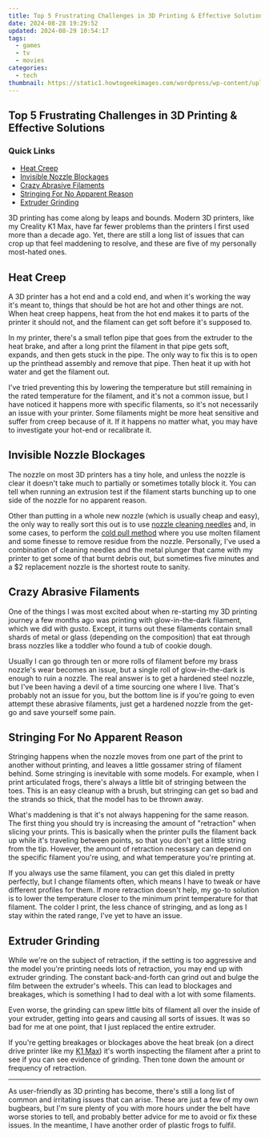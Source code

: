 ```yaml
---
title: Top 5 Frustrating Challenges in 3D Printing & Effective Solutions
date: 2024-08-28 19:29:52
updated: 2024-08-29 10:54:17
tags:
  - games
  - tv
  - movies
categories:
  - tech
thumbnail: https://static1.howtogeekimages.com/wordpress/wp-content/uploads/2024/06/a-3d-print-with-issue.jpg
---
```


## Top 5 Frustrating Challenges in 3D Printing & Effective Solutions

### Quick Links

* [Heat Creep](https://facebook-record-videos.techidaily.com/updated-probing-financial-depths-an-analysis-of-mr-beasts-wealth/)
* [Invisible Nozzle Blockages](https://extra-skills.techidaily.com/updated-melody-filled-visuals-the-fusion-project/)
* [Crazy Abrasive Filaments](https://facebook-clips.techidaily.com/updated-superior-tools-for-watching-fb-videos-for-2024/)
* [Stringing For No Apparent Reason](https://screen-sharing-recording.techidaily.com/clearer-sound-with-these-ipad-tips/)
* [Extruder Grinding](https://tech-revival.techidaily.com/deconstructing-snapchat-my-ais-impact-with-6-reasons/)

 3D printing has come along by leaps and bounds. Modern 3D printers, like my Creality K1 Max, have far fewer problems than the printers I first used more than a decade ago. Yet, there are still a long list of issues that can crop up that feel maddening to resolve, and these are five of my personally most-hated ones.

##  Heat Creep

 A 3D printer has a hot end and a cold end, and when it's working the way it's meant to, things that should be hot are hot and other things are not. When heat creep happens, heat from the hot end makes it to parts of the printer it should not, and the filament can get soft before it's supposed to.

 In my printer, there's a small teflon pipe that goes from the extruder to the heat brake, and after a long print the filament in that pipe gets soft, expands, and then gets stuck in the pipe. The only way to fix this is to open up the printhead assembly and remove that pipe. Then heat it up with hot water and get the filament out.

 I've tried preventing this by lowering the temperature but still remaining in the rated temperature for the filament, and it's not a common issue, but I have noticed it happens more with specific filaments, so it's not necessarily an issue with your printer. Some filaments might be more heat sensitive and suffer from creep because of it. If it happens no matter what, you may have to investigate your hot-end or recalibrate it.

##  Invisible Nozzle Blockages

 The nozzle on most 3D printers has a tiny hole, and unless the nozzle is clear it doesn't take much to partially or sometimes totally block it. You can tell when running an extrusion test if the filament starts bunching up to one side of the nozzle for no apparent reason. 

 Other than putting in a whole new nozzle (which is usually cheap and easy), the only way to really sort this out is to use [nozzle cleaning needles](https://www.amazon.com/Printer-Nozzle-Cleaning-Kit-Alternative/dp/B0797XV8ZK/?tag=hotoge-20&ascsubtag=UUhtgUeUpU2003535&asc%5Frefurl=https%3A%2F%2Fwww.howtogeek.com%2F5-3d-printing-issues-that-drive-me-crazy-and-how-to-fix-them%2F&asc%5Fcampaign=Evergreen) and, in some cases, to perform the [cold pull method](https://all3dp.com/2/3d-printer-clogged-nozzle-how-to-perform-a-cold-atomic-pull/) where you use molten filament and some finesse to remove residue from the nozzle. Personally, I've used a combination of cleaning needles and the metal plunger that came with my printer to get some of that burnt debris out, but sometimes five minutes and a $2 replacement nozzle is the shortest route to sanity.

##  Crazy Abrasive Filaments

 One of the things I was most excited about when re-starting my 3D printing journey a few months ago was printing with glow-in-the-dark filament, which we did with gusto. Except, it turns out these filaments contain small shards of metal or glass (depending on the composition) that eat through brass nozzles like a toddler who found a tub of cookie dough.

 Usually I can go through ten or more rolls of filament before my brass nozzle's wear becomes an issue, but a single roll of glow-in-the-dark is enough to ruin a nozzle. The real answer is to get a hardened steel nozzle, but I've been having a devil of a time sourcing one where I live. That's probably not an issue for you, but the bottom line is if you're going to even attempt these abrasive filaments, just get a hardened nozzle from the get-go and save yourself some pain.

##  Stringing For No Apparent Reason

 Stringing happens when the nozzle moves from one part of the print to another without printing, and leaves a little gossamer string of filament behind. Some stringing is inevitable with some models. For example, when I print articulated frogs, there's always a little bit of stringing between the toes. This is an easy cleanup with a brush, but stringing can get so bad and the strands so thick, that the model has to be thrown away.

 What's maddening is that it's not always happening for the same reason. The first thing you should try is increasing the amount of "retraction" when slicing your prints. This is basically when the printer pulls the filament back up while it's traveling between points, so that you don't get a little string from the tip. However, the amount of retraction necessary can depend on the specific filament you're using, and what temperature you're printing at.

 If you always use the same filament, you can get this dialed in pretty perfectly, but I change filaments often, which means I have to tweak or have different profiles for them. If more retraction doesn't help, my go-to solution is to lower the temperature closer to the minimum print temperature for that filament. The colder I print, the less chance of stringing, and as long as I stay within the rated range, I've yet to have an issue.

##  Extruder Grinding

 While we're on the subject of retraction, if the setting is too aggressive and the model you're printing needs lots of retraction, you may end up with extruder grinding. The constant back-and-forth can grind out and bulge the film between the extruder's wheels. This can lead to blockages and breakages, which is something I had to deal with a lot with some filaments.

 Even worse, the grinding can spew little bits of filament all over the inside of your extruder, getting into gears and causing all sorts of issues. It was so bad for me at one point, that I just replaced the entire extruder.

 If you're getting breakages or blockages above the heat break (on a direct drive printer like my [K1 Max](https://extra-hints.techidaily.com/3-techniques-to-fix-iphone-hdr-blunders-in-premiere-pro-for-2024/)) it's worth inspecting the filament after a print to see if you can see evidence of grinding. Then tone down the amount or frequency of retraction.

---

 As user-friendly as 3D printing has become, there's still a long list of common and irritating issues that can arise. These are just a few of my own bugbears, but I'm sure plenty of you with more hours under the belt have worse stories to tell, and probably better advice for me to avoid or fix these issues. In the meantime, I have another order of plastic frogs to fulfil.

<ins class="adsbygoogle"
     style="display:block"
     data-ad-format="autorelaxed"
     data-ad-client="ca-pub-7571918770474297"
     data-ad-slot="1223367746"></ins>



<ins class="adsbygoogle"
     style="display:block"
     data-ad-client="ca-pub-7571918770474297"
     data-ad-slot="8358498916"
     data-ad-format="auto"
     data-full-width-responsive="true"></ins>
